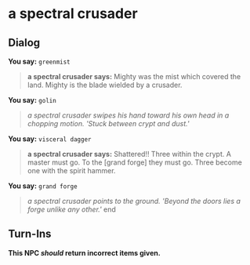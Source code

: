 # a spectral crusader


## Dialog

**You say:** `greenmist`



>**a spectral crusader says:** Mighty was the mist which covered the land. Mighty is the blade wielded by a crusader.

**You say:** `golin`



>*a spectral crusader swipes his hand toward his own head in a chopping motion. 'Stuck between crypt and dust.'*

**You say:** `visceral dagger`



>**a spectral crusader says:** Shattered!! Three within the crypt. A master must go. To the [grand forge] they must go. Three become one with the spirit hammer.

**You say:** `grand forge`



>*a spectral crusader points to the ground. 'Beyond the doors lies a forge unlike any other.'*
end



## Turn-Ins



**This NPC *should* return incorrect items given.**






